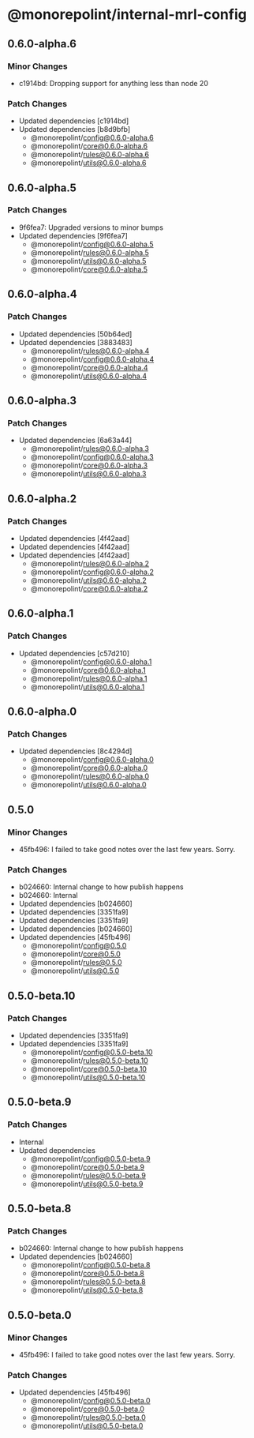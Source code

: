 # @monorepolint/internal-mrl-config

## 0.6.0-alpha.6

### Minor Changes

- c1914bd: Dropping support for anything less than node 20

### Patch Changes

- Updated dependencies [c1914bd]
- Updated dependencies [b8d9bfb]
  - @monorepolint/config@0.6.0-alpha.6
  - @monorepolint/core@0.6.0-alpha.6
  - @monorepolint/rules@0.6.0-alpha.6
  - @monorepolint/utils@0.6.0-alpha.6

## 0.6.0-alpha.5

### Patch Changes

- 9f6fea7: Upgraded versions to minor bumps
- Updated dependencies [9f6fea7]
  - @monorepolint/config@0.6.0-alpha.5
  - @monorepolint/rules@0.6.0-alpha.5
  - @monorepolint/utils@0.6.0-alpha.5
  - @monorepolint/core@0.6.0-alpha.5

## 0.6.0-alpha.4

### Patch Changes

- Updated dependencies [50b64ed]
- Updated dependencies [3883483]
  - @monorepolint/rules@0.6.0-alpha.4
  - @monorepolint/config@0.6.0-alpha.4
  - @monorepolint/core@0.6.0-alpha.4
  - @monorepolint/utils@0.6.0-alpha.4

## 0.6.0-alpha.3

### Patch Changes

- Updated dependencies [6a63a44]
  - @monorepolint/rules@0.6.0-alpha.3
  - @monorepolint/config@0.6.0-alpha.3
  - @monorepolint/core@0.6.0-alpha.3
  - @monorepolint/utils@0.6.0-alpha.3

## 0.6.0-alpha.2

### Patch Changes

- Updated dependencies [4f42aad]
- Updated dependencies [4f42aad]
- Updated dependencies [4f42aad]
  - @monorepolint/rules@0.6.0-alpha.2
  - @monorepolint/config@0.6.0-alpha.2
  - @monorepolint/utils@0.6.0-alpha.2
  - @monorepolint/core@0.6.0-alpha.2

## 0.6.0-alpha.1

### Patch Changes

- Updated dependencies [c57d210]
  - @monorepolint/config@0.6.0-alpha.1
  - @monorepolint/core@0.6.0-alpha.1
  - @monorepolint/rules@0.6.0-alpha.1
  - @monorepolint/utils@0.6.0-alpha.1

## 0.6.0-alpha.0

### Patch Changes

- Updated dependencies [8c4294d]
  - @monorepolint/config@0.6.0-alpha.0
  - @monorepolint/core@0.6.0-alpha.0
  - @monorepolint/rules@0.6.0-alpha.0
  - @monorepolint/utils@0.6.0-alpha.0

## 0.5.0

### Minor Changes

- 45fb496: I failed to take good notes over the last few years. Sorry.

### Patch Changes

- b024660: Internal change to how publish happens
- b024660: Internal
- Updated dependencies [b024660]
- Updated dependencies [3351fa9]
- Updated dependencies [3351fa9]
- Updated dependencies [b024660]
- Updated dependencies [45fb496]
  - @monorepolint/config@0.5.0
  - @monorepolint/core@0.5.0
  - @monorepolint/rules@0.5.0
  - @monorepolint/utils@0.5.0

## 0.5.0-beta.10

### Patch Changes

- Updated dependencies [3351fa9]
- Updated dependencies [3351fa9]
  - @monorepolint/config@0.5.0-beta.10
  - @monorepolint/rules@0.5.0-beta.10
  - @monorepolint/core@0.5.0-beta.10
  - @monorepolint/utils@0.5.0-beta.10

## 0.5.0-beta.9

### Patch Changes

- Internal
- Updated dependencies
  - @monorepolint/config@0.5.0-beta.9
  - @monorepolint/core@0.5.0-beta.9
  - @monorepolint/rules@0.5.0-beta.9
  - @monorepolint/utils@0.5.0-beta.9

## 0.5.0-beta.8

### Patch Changes

- b024660: Internal change to how publish happens
- Updated dependencies [b024660]
  - @monorepolint/config@0.5.0-beta.8
  - @monorepolint/core@0.5.0-beta.8
  - @monorepolint/rules@0.5.0-beta.8
  - @monorepolint/utils@0.5.0-beta.8

## 0.5.0-beta.0

### Minor Changes

- 45fb496: I failed to take good notes over the last few years. Sorry.

### Patch Changes

- Updated dependencies [45fb496]
  - @monorepolint/config@0.5.0-beta.0
  - @monorepolint/core@0.5.0-beta.0
  - @monorepolint/rules@0.5.0-beta.0
  - @monorepolint/utils@0.5.0-beta.0
